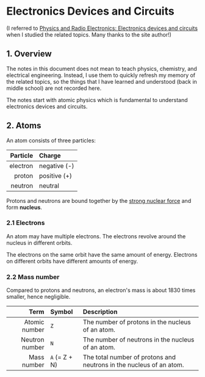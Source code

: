 # Electronics Devices and Circuits

(I referred to [Physics and Radio Electronics: Electronics devices and circuits](https://www.physics-and-radio-electronics.com/electronic-devices-and-circuits.html) when I studied the related topics. Many thanks to the site author!)

## 1. Overview

The notes in this document does not mean to teach physics, chemistry, and electrical engineering. Instead, I use them to quickly refresh my memory of the related topics, so the things that I have learned and understood (back in middle school) are not recorded here.

The notes start with atomic physics which is fundamental to understand electronics devices and circuits.

## 2. Atoms

An atom consists of three particles:

| Particle | Charge |
|---------:|:-------|
| electron | negative (-) |
| proton | positive (+) |
| neutron | neutral |

Protons and neutrons are bound together by the [strong nuclear force](https://www.physics-and-radio-electronics.com/physics/natural-forces/strong-nuclear-force.html) and form **nucleus**.

### 2.1 Electrons

An atom may have multiple electrons. The electrons revolve around the nucleus in different orbits.

The electrons on the same orbit have the same amount of energy. Electrons on different orbits have different amounts of energy.

### 2.2 Mass number

Compared to protons and neutrons, an electron's mass is about 1830 times smaller, hence negligible.

| Term | Symbol | Description |
|-----:|:-------|:------------|
| Atomic number | `Z` | The number of protons in the nucleus of an atom. |
| Neutron number | `N` | The number of neutrons in the nucleus of an atom. |
| Mass number | `A` (= Z + N) | The total number of protons and neutrons in the nucleus of an atom. |
